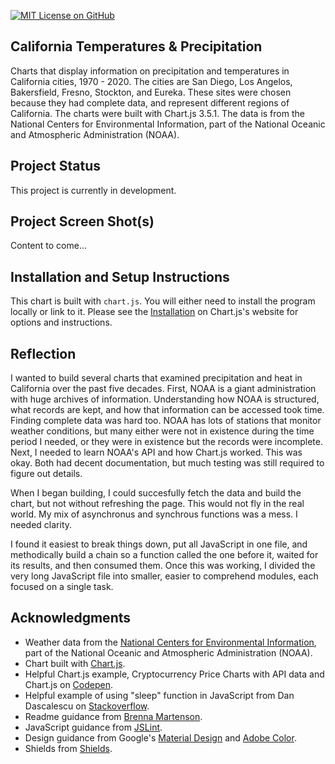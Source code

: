 [![MIT License on GitHub](https://img.shields.io/github/license/seankelliher/california-temps-precip?style=flat-square)](/LICENSE.txt)
## California Temperatures & Precipitation

Charts that display information on precipitation and temperatures in California cities, 1970 - 2020. The cities are San Diego, Los Angelos, Bakersfield, Fresno, Stockton, and Eureka. These sites were chosen because they had complete data, and represent different regions of California. The charts were built with Chart.js 3.5.1. The data is from the National Centers for Environmental Information, part of the National Oceanic and Atmospheric Administration (NOAA).

## Project Status

This project is currently in development.

## Project Screen Shot(s)

Content to come...

## Installation and Setup Instructions

This chart is built with `chart.js`. You will either need to install the program locally or link to it. Please see the 
[Installation](https://www.chartjs.org/docs/latest/getting-started/installation.html) on Chart.js's website for options and instructions.

## Reflection

I wanted to build several charts that examined precipitation and heat in California over the past five decades. First, NOAA is a giant administration with huge archives of information. Understanding how NOAA is structured, what records are kept, and how that information can be accessed took time. Finding complete data was hard too. NOAA has lots of stations that monitor weather conditions, but many either were not in existence during the time period I needed, or they were in existence but the records were incomplete. Next, I needed to learn NOAA's API and how Chart.js worked. This was okay. Both had decent documentation, but much testing was still required to figure out details.

When I began building, I could succesfully fetch the data and build the chart, but not without refreshing the page. This would not fly in the real world. My mix of asynchronus and synchrous functions was a mess. I needed clarity.

I found it easiest to break things down, put all JavaScript in one file, and methodically build a chain so a function called the one before it, waited for its results, and then consumed them. Once this was working, I divided the very long JavaScript file into smaller, easier to comprehend modules, each focused on a single task.

## Acknowledgments

* Weather data from the [National Centers for Environmental Information](https://gist.github.com/martensonbj/6bf2ec2ed55f5be723415ea73c4557c4), part of the National Oceanic and Atmospheric Administration (NOAA).
* Chart built with [Chart.js](https://www.chartjs.org/docs/latest/).
* Helpful Chart.js example, Cryptocurrency Price Charts with API data and Chart.js on [Codepen](https://codepen.io/diggitydoge/pen/MWWmgJp?__cf_chl_captcha_tk__=0p_9xAp805KWSEbmYe2FWoI8MrlpQUN_VncDcE8VenI-1637378794-0-gaNycGzNB30).
* Helpful example of using "sleep" function in JavaScript from Dan Dascalescu on [Stackoverflow](https://stackoverflow.com/questions/951021/what-is-the-javascript-version-of-sleep).
* Readme guidance from [Brenna Martenson](https://gist.github.com/martensonbj/6bf2ec2ed55f5be723415ea73c4557c4).
* JavaScript guidance from [JSLint](http://jslint.com).
* Design guidance from Google's [Material Design](https://material.io/design) and [Adobe Color](https://color.adobe.com/trends).
* Shields from [Shields](https://shields.io).

